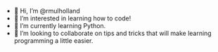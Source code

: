 - 👋 Hi, I’m @rmulholland
- 👀 I’m interested in learning how to code!
- 🌱 I’m currently learning Python.
- 💞️ I’m looking to collaborate on tips and tricks that will make learning programming a little easier.


<!---
rmulholland/rmulholland is a ✨ special ✨ repository because its `README.md` (this file) appears on your GitHub profile.
You can click the Preview link to take a look at your changes.
--->
